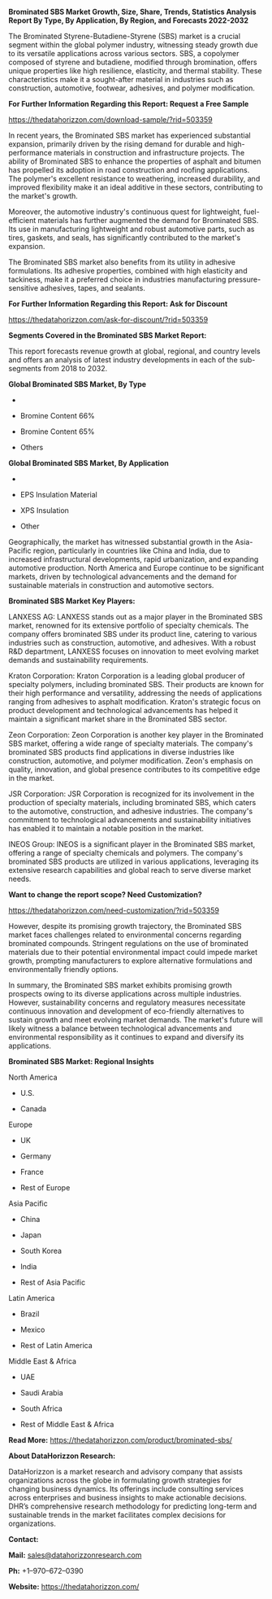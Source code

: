 **Brominated SBS Market Growth, Size, Share, Trends, Statistics Analysis
Report By Type, By Application, By Region, and Forecasts 2022-2032**

The Brominated Styrene-Butadiene-Styrene (SBS) market is a crucial
segment within the global polymer industry, witnessing steady growth due
to its versatile applications across various sectors. SBS, a copolymer
composed of styrene and butadiene, modified through bromination, offers
unique properties like high resilience, elasticity, and thermal
stability. These characteristics make it a sought-after material in
industries such as construction, automotive, footwear, adhesives, and
polymer modification.

**For Further Information Regarding this Report: Request a Free Sample**

<https://thedatahorizzon.com/download-sample/?rid=503359>

In recent years, the Brominated SBS market has experienced substantial
expansion, primarily driven by the rising demand for durable and
high-performance materials in construction and infrastructure projects.
The ability of Brominated SBS to enhance the properties of asphalt and
bitumen has propelled its adoption in road construction and roofing
applications. The polymer's excellent resistance to weathering,
increased durability, and improved flexibility make it an ideal additive
in these sectors, contributing to the market's growth.

Moreover, the automotive industry's continuous quest for lightweight,
fuel-efficient materials has further augmented the demand for Brominated
SBS. Its use in manufacturing lightweight and robust automotive parts,
such as tires, gaskets, and seals, has significantly contributed to the
market's expansion.

The Brominated SBS market also benefits from its utility in adhesive
formulations. Its adhesive properties, combined with high elasticity and
tackiness, make it a preferred choice in industries manufacturing
pressure-sensitive adhesives, tapes, and sealants.

**For Further Information Regarding this Report: Ask for Discount**

<https://thedatahorizzon.com/ask-for-discount/?rid=503359>

**Segments Covered in the Brominated SBS Market Report:**

This report forecasts revenue growth at global, regional, and country
levels and offers an analysis of latest industry developments in each of
the sub-segments from 2018 to 2032.

**Global Brominated SBS Market, By Type**

-   

-   Bromine Content 66%

-   Bromine Content 65%

-   Others

**Global Brominated SBS Market, By Application**

-   

-   EPS Insulation Material

-   XPS Insulation

-   Other

Geographically, the market has witnessed substantial growth in the
Asia-Pacific region, particularly in countries like China and India, due
to increased infrastructural developments, rapid urbanization, and
expanding automotive production. North America and Europe continue to be
significant markets, driven by technological advancements and the demand
for sustainable materials in construction and automotive sectors.

**Brominated SBS Market Key Players:**

LANXESS AG: LANXESS stands out as a major player in the Brominated SBS
market, renowned for its extensive portfolio of specialty chemicals. The
company offers brominated SBS under its product line, catering to
various industries such as construction, automotive, and adhesives. With
a robust R&D department, LANXESS focuses on innovation to meet evolving
market demands and sustainability requirements.

Kraton Corporation: Kraton Corporation is a leading global producer of
specialty polymers, including brominated SBS. Their products are known
for their high performance and versatility, addressing the needs of
applications ranging from adhesives to asphalt modification. Kraton's
strategic focus on product development and technological advancements
has helped it maintain a significant market share in the Brominated SBS
sector.

Zeon Corporation: Zeon Corporation is another key player in the
Brominated SBS market, offering a wide range of specialty materials. The
company's brominated SBS products find applications in diverse
industries like construction, automotive, and polymer modification.
Zeon's emphasis on quality, innovation, and global presence contributes
to its competitive edge in the market.

JSR Corporation: JSR Corporation is recognized for its involvement in
the production of specialty materials, including brominated SBS, which
caters to the automotive, construction, and adhesive industries. The
company's commitment to technological advancements and sustainability
initiatives has enabled it to maintain a notable position in the market.

INEOS Group: INEOS is a significant player in the Brominated SBS market,
offering a range of specialty chemicals and polymers. The company's
brominated SBS products are utilized in various applications, leveraging
its extensive research capabilities and global reach to serve diverse
market needs.

**Want to change the report scope? Need Customization?**

<https://thedatahorizzon.com/need-customization/?rid=503359>

However, despite its promising growth trajectory, the Brominated SBS
market faces challenges related to environmental concerns regarding
brominated compounds. Stringent regulations on the use of brominated
materials due to their potential environmental impact could impede
market growth, prompting manufacturers to explore alternative
formulations and environmentally friendly options.

In summary, the Brominated SBS market exhibits promising growth
prospects owing to its diverse applications across multiple industries.
However, sustainability concerns and regulatory measures necessitate
continuous innovation and development of eco-friendly alternatives to
sustain growth and meet evolving market demands. The market's future
will likely witness a balance between technological advancements and
environmental responsibility as it continues to expand and diversify its
applications.

**Brominated SBS Market: Regional Insights**

North America

-   U.S.

-   Canada

Europe

-   UK

-   Germany

-   France

-   Rest of Europe

Asia Pacific

-   China

-   Japan

-   South Korea

-   India

-   Rest of Asia Pacific

Latin America

-   Brazil

-   Mexico

-   Rest of Latin America

Middle East & Africa

-   UAE

-   Saudi Arabia

-   South Africa

-   Rest of Middle East & Africa

**Read More:** <https://thedatahorizzon.com/product/brominated-sbs/>

**About DataHorizzon Research:**

DataHorizzon is a market research and advisory company that assists
organizations across the globe in formulating growth strategies for
changing business dynamics. Its offerings include consulting services
across enterprises and business insights to make actionable decisions.
DHR’s comprehensive research methodology for predicting long-term and
sustainable trends in the market facilitates complex decisions for
organizations.

**Contact:**

**Mail:** <sales@datahorizzonresearch.com>

**Ph:** +1–970–672–0390

**Website:** <https://thedatahorizzon.com/>
